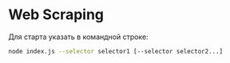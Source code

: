 Web Scraping
=============

Для старта указать в командной строке:
 
```sh
node index.js --selector selector1 [--selector selector2...]
```
